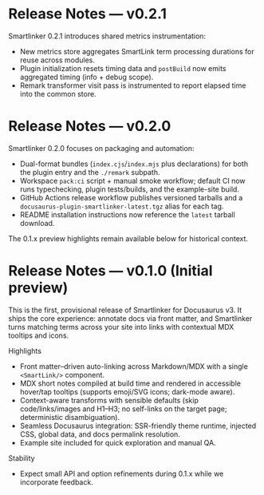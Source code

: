 # Release Notes — v0.2.1

Smartlinker 0.2.1 introduces shared metrics instrumentation:

- New metrics store aggregates SmartLink term processing durations for reuse across modules.
- Plugin initialization resets timing data and `postBuild` now emits aggregated timing (info + debug scope).
- Remark transformer visit pass is instrumented to report elapsed time into the common store.

# Release Notes — v0.2.0

Smartlinker 0.2.0 focuses on packaging and automation:

- Dual-format bundles (`index.cjs`/`index.mjs` plus declarations) for both the plugin entry and the `./remark` subpath.
- Workspace `pack:ci` script + manual smoke workflow; default CI now runs typechecking, plugin tests/builds, and the example-site build.
- GitHub Actions release workflow publishes versioned tarballs and a `docusaurus-plugin-smartlinker-latest.tgz` alias for each tag.
- README installation instructions now reference the `latest` tarball download.

The 0.1.x preview highlights remain available below for historical context.

# Release Notes — v0.1.0 (Initial preview)

This is the first, provisional release of Smartlinker for Docusaurus v3. It ships the core experience: annotate docs via front matter, and Smartlinker turns matching terms across your site into links with contextual MDX tooltips and icons.

Highlights
- Front matter–driven auto-linking across Markdown/MDX with a single `<SmartLink/>` component.
- MDX short notes compiled at build time and rendered in accessible hover/tap tooltips (supports emoji/SVG icons; dark-mode aware).
- Context-aware transforms with sensible defaults (skip code/links/images and H1–H3; no self-links on the target page; deterministic disambiguation).
- Seamless Docusaurus integration: SSR-friendly theme runtime, injected CSS, global data, and docs permalink resolution.
- Example site included for quick exploration and manual QA.

Stability
- Expect small API and option refinements during 0.1.x while we incorporate feedback.
